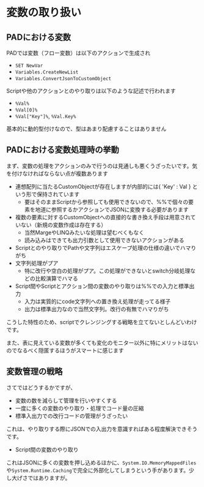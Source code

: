 # 変数の取り扱い

## PADにおける変数

PADでは変数（フロー変数）は以下のアクションで生成され

- ```SET NewVar```
- ```Variables.CreateNewList```
- ```Variables.ConvertJsonToCustomObject```

Scriptや他のアクションとのやり取りは以下のような記述で行われます

- ```%Val%```
- ```%Val[0]%```
- ```%Val["Key"]%```, ```%Val.Key%```

基本的に動的型付けなので、型はあまり配慮することはありません

## PADにおける変数処理時の挙動

まず、変数の処理をアクションのみで行うのは見通しも悪くうざったいです。気を付けなければならない点が複数あります

- 連想配列に当たるCustomObjectが存在しますが内部的には{ 'Key' : Val } という形で保持されています
  - 要はそのままScriptから参照しても使用できないので、%%で個々の要素を地道に参照するかアクションでJSONに変換する必要があります
- 複数の要素に対するCustomObjectへの直接的な書き換え手段は用意されていない（新規の変数作成は存在する）
  - 当然MargeやLINQみたいな処理は望むべくもなく
  - 読み込みはできても出力引数として使用できないアクションがある
- Scriptとのやり取りでPathや文字列はエスケープ処理の仕様の違いでハマりがち
- 文字列処理がプア
  - 特に改行や空白の処理がプア。この処理ができないとswitch分岐処理などの比較演算でハマる
- Script間やScriptとアクション間の変数のやり取りは%%での入力と標準出力
  - 入力は実質的にcode文字列への置き換え処理が走ってる様子
  - 出力は標準出力なので当然文字列。改行の有無でハマりがち

こうした特性のため、scriptでクレンジングする戦略を立てないとしんどいわけです。

また、表に見えている変数が多くても変化のモニター以外に特にメリットはないのでなるべく隠匿するほうがスマートに感じます

## 変数管理の戦略

さてではどうするかですが、

- 変数の数を減らして管理を行いやすくする
- 一度に多くの変数のやり取り・処理でコード量の圧縮
- 標準入出力での改行コードの管理がうざったい

これは、やり取りする際にJSONでの入出力を意識すればある程度解決できそうです。

- Script間の変数のやり取り

これはJSONに多くの変数を押し込めるほかに、```System.IO.MemoryMappedFiles```や```System.Runtime.Caching```で完全に外部化してしまうという手があります。少し大げさではありますが。
